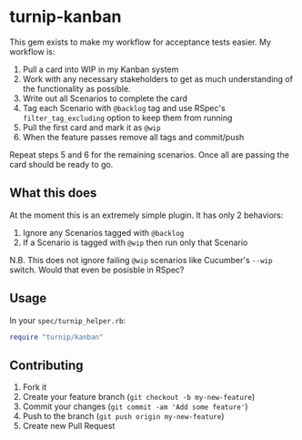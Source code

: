 # turnip-kanban

This gem exists to make my workflow for acceptance tests easier. My workflow is:

1. Pull a card into WIP in my Kanban system
2. Work with any necessary stakeholders to get as much understanding of the functionality as possible.
3. Write out all Scenarios to complete the card
4. Tag each Scenario with `@backlog` tag and use RSpec's `filter_tag_excluding` option to keep them from running
5. Pull the first card and mark it as `@wip`
6. When the feature passes remove all tags and commit/push

Repeat steps 5 and 6 for the remaining scenarios. Once all are passing the card should be ready to go.

## What this does

At the moment this is an extremely simple plugin. It has only 2 behaviors:

1. Ignore any Scenarios tagged with `@backlog`
2. If a Scenario is tagged with `@wip` then run only that Scenario

N.B. This does not ignore failing `@wip` scenarios like Cucumber's `--wip` switch. Would that even be posisble in RSpec?

## Usage

In your `spec/turnip_helper.rb`:

```ruby
require "turnip/kanban"
```

## Contributing

1. Fork it
2. Create your feature branch (`git checkout -b my-new-feature`)
3. Commit your changes (`git commit -am 'Add some feature'`)
4. Push to the branch (`git push origin my-new-feature`)
5. Create new Pull Request
